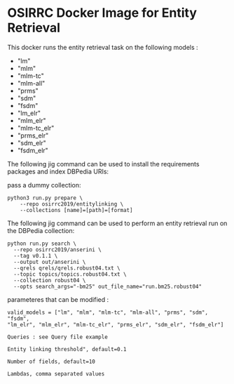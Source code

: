# OSIRRC Docker Image for Entity Retrieval

This docker runs the entity retrieval task on the following models : 

 - "lm"
 - "mlm"
 - "mlm-tc"
 - "mlm-all" 
 - "prms"
 - "sdm" 
 - "fsdm"
 - "lm_elr"
 - "mlm_elr"
 - "mlm-tc_elr"
 - "prms_elr"
 - "sdm_elr"
 - "fsdm_elr"

The following jig command can be used to install the requirements packages and index DBPedia URIs:

pass a dummy collection:
```
python3 run.py prepare \
    --repo osirrc2019/entitylinking \
    --collections [name]=[path]=[format] 
```

The following jig command can be used to perform an entity retrieval run on the DBPedia collection:
```
python run.py search \
  --repo osirrc2019/anserini \
  --tag v0.1.1 \
  --output out/anserini \
  --qrels qrels/qrels.robust04.txt \
  --topic topics/topics.robust04.txt \
  --collection robust04 \
  --opts search_args="-bm25" out_file_name="run.bm25.robust04"
```
    
    
   parameteres that can be modified : 
  
    valid_models = ["lm", "mlm", "mlm-tc", "mlm-all", "prms", "sdm", "fsdm",
    "lm_elr", "mlm_elr", "mlm-tc_elr", "prms_elr", "sdm_elr", "fsdm_elr"]
    
    Queries : see Query file example
    
    Entity linking threshold", default=0.1
    
    Number of fields, default=10
    
    Lambdas, comma separated values
   
